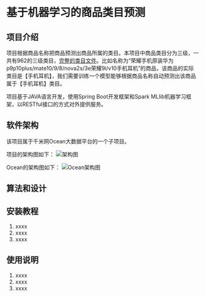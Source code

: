 # 基于机器学习的商品类目预测

## 项目介绍

项目根据商品名称把商品预测出商品所属的类目。本项目中商品类目分为三级，一共有962的三级类目，[完整的类目文件](src/main/resources/category.json)。比如名称为“荣耀手机原装华为p9p10plus/mate10/9/8/nova2s/3e荣耀9i/v10手机耳机”的商品，该商品的实际类目是【手机耳机】，我们需要训练一个模型能够根据商品名称自动预测出该商品属于【手机耳机】类目。

项目基于JAVA语言开发，使用Spring Boot开发框架和Spark MLlib机器学习框架，以RESTful接口的方式对外提供服务。

## 软件架构

该项目属于千米网Ocean大数据平台的一个子项目。

项目的架构图如下：
![架构图](http://ww1.sinaimg.cn/mw690/44608603gy1fy438e5x7yj21tc0mc76t.jpg)

Ocean的架构图如下：
![Ocean架构图](http://ww1.sinaimg.cn/mw690/44608603gy1fy42fg3ga4j20ty0vetb7.jpg)


## 算法和设计


## 安装教程

1. xxxx
2. xxxx
3. xxxx

## 使用说明

1. xxxx
2. xxxx
3. xxxx